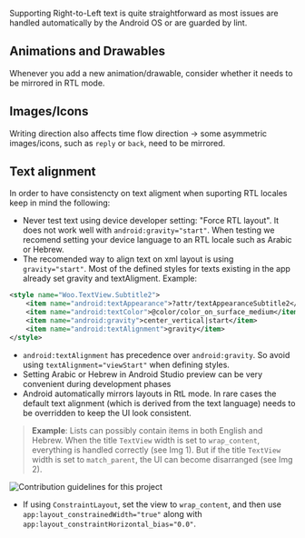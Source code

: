 Supporting Right-to-Left text is quite straightforward as most issues are handled automatically by the Android OS or are guarded by lint. 

## Animations and Drawables

Whenever you add a new animation/drawable, consider whether it needs to be mirrored in RTL mode.

## Images/Icons

Writing direction also affects time flow direction -> some asymmetric images/icons, such as `reply` or `back`, need to be mirrored.

## Text alignment

In order to have consistencty on text aligment when suporting RTL locales keep in mind the following:

- Never test text using device developer setting: "Force RTL layout". It does not work well with `android:gravity="start"`. When testing we recomend setting your device language to an RTL locale such as Arabic or Hebrew. 
- The recomended way to align text on xml layout is using `gravity="start"`. Most of the defined styles for texts existing in the app already set gravity and textAligment. Example: 
```xml
<style name="Woo.TextView.Subtitle2">
    <item name="android:textAppearance">?attr/textAppearanceSubtitle2</item>
    <item name="android:textColor">@color/color_on_surface_medium</item>
    <item name="android:gravity">center_vertical|start</item>
    <item name="android:textAlignment">gravity</item>
</style>
```
- `android:textAlignment` has precedence over `android:gravity`. So avoid using `textAlignment="viewStart"` when defining styles. 
- Setting Arabic or Hebrew in Android Studio preview can be very convenient during development phases
- Android automatically mirrors layouts in RtL mode. In rare cases the default text alignment (which is derived from the text language) needs to be overridden to keep the UI look consistent.

> **Example**: Lists can possibly contain items in both English and Hebrew. When the title `TextView` width is set to `wrap_content`, everything is handled correctly (see Img 1). But if the title `TextView` width is set to `match_parent`, the UI can become disarranged (see Img 2).

![Contribution guidelines for this project](images/right-to-left-layout-guidelines/TextAlignment.png)

* If using `ConstraintLayout`, set the view to `wrap_content`, and then use `app:layout_constrainedWidth="true"` along with `app:layout_constraintHorizontal_bias="0.0"`.
